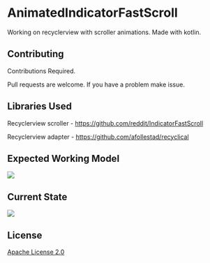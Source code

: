 # AnimatedIndicatorFastScroll


Working on recyclerview with scroller animations. 
Made with kotlin.


## Contributing
Contributions Required.

Pull requests are welcome. If you have a problem make issue.

## Libraries Used

Recyclerview scroller - https://github.com/reddit/IndicatorFastScroll

Recyclerview adapter - https://github.com/afollestad/recyclical


## Expected Working Model
![](https://i.imgur.com/uT0v2bv.gif)

## Current State
![](https://i.imgur.com/Z4lLPHC.gif)


 
## License
[Apache License 2.0](https://choosealicense.com/licenses/apache-2.0/)
